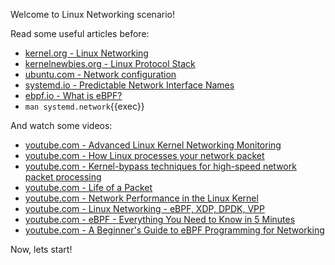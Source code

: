 Welcome to Linux Networking scenario!

Read some useful articles before:
- [kernel.org - Linux Networking](https://www.kernel.org/doc/html/latest/networking/index.html)
- [kernelnewbies.org - Linux Protocol Stack](https://kernelnewbies.org/Documents/LinuxIPNetworking)
- [ubuntu.com - Network configuration](https://ubuntu.com/server/docs/network-configuration)
- [systemd.io - Predictable Network Interface Names](https://systemd.io/PREDICTABLE_INTERFACE_NAMES/)
- [ebpf.io - What is eBPF?](https://ebpf.io/what-is-ebpf/)
- `man systemd.network`{{exec}}

And watch some videos:
- [youtube.com - Advanced Linux Kernel Networking Monitoring](https://www.youtube.com/watch?v=RzszHq0ZSAk)
- [youtube.com - How Linux processes your network packet](https://www.youtube.com/watch?v=3Ij0aZRsw9w)
- [youtube.com - Kernel-bypass techniques for high-speed network packet processing](https://www.youtube.com/watch?v=MpjlWt7fvrw)
- [youtube.com - Life of a Packet](https://www.youtube.com/watch?v=0Omvgd7Hg1I)
- [youtube.com - Network Performance in the Linux Kernel](https://www.youtube.com/watch?v=g4w3ydS62S0)
- [youtube.com - Linux Networking - eBPF, XDP, DPDK, VPP](https://www.youtube.com/watch?v=hO2tlxURXJ0)
- [youtube.com - eBPF - Everything You Need to Know in 5 Minutes](https://www.youtube.com/watch?v=KhPrMW5Rbbc)
- [youtube.com - A Beginner's Guide to eBPF Programming for Networking](https://www.youtube.com/watch?v=0p987hCplbk)

Now, lets start!

